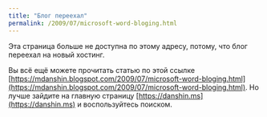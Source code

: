 ```yaml
---
title: "Блог переехал"
permalink: /2009/07/microsoft-word-bloging.html
---
```

Эта страница больше не доступна по этому адресу, потому, что блог переехал на новый хостинг.

Вы всё ещё можете прочитать статью по этой ссылке [https://mdanshin.blogspot.com/2009/07/microsoft-word-bloging.html](https://mdanshin.blogspot.com/2009/07/microsoft-word-bloging.html). Но лучше зайдите на главную страницу [https://danshin.ms](https://danshin.ms) и воспользуйтесь поиском.